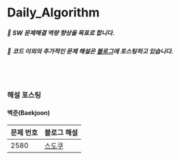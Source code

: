 # Daily_Algorithm
##### :small_orange_diamond: SW 문제해결 역량 향상을 목표로 합니다.
##### :small_orange_diamond: 코드 이외의 추가적인 문제 해설은 [블로그](https://blog.naver.com/maui2005)에 포스팅하고 있습니다.

<br>
<br>

### 해설 포스팅

#### 백준(Baekjoon)

|문제 번호|블로그 해설|
|---|---|
|2580|[스도쿠](https://blog.naver.com/maui2005/222711879970)|
